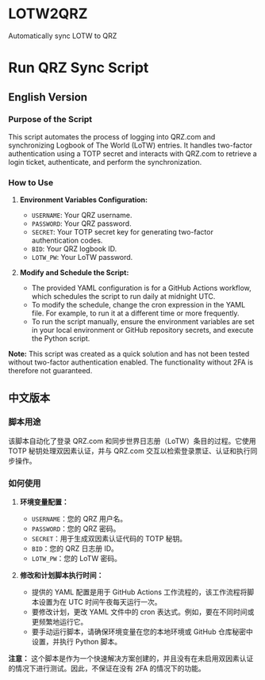 # LOTW2QRZ
Automatically sync LOTW to QRZ

# Run QRZ Sync Script

## English Version

### Purpose of the Script

This script automates the process of logging into QRZ.com and synchronizing Logbook of The World (LoTW) entries. It handles two-factor authentication using a TOTP secret and interacts with QRZ.com to retrieve a login ticket, authenticate, and perform the synchronization.

### How to Use

1. **Environment Variables Configuration:**
   - `USERNAME`: Your QRZ username.
   - `PASSWORD`: Your QRZ password.
   - `SECRET`: Your TOTP secret key for generating two-factor authentication codes.
   - `BID`: Your QRZ logbook ID.
   - `LOTW_PW`: Your LoTW password.

2. **Modify and Schedule the Script:**
   - The provided YAML configuration is for a GitHub Actions workflow, which schedules the script to run daily at midnight UTC.
   - To modify the schedule, change the cron expression in the YAML file. For example, to run it at a different time or more frequently.
   - To run the script manually, ensure the environment variables are set in your local environment or GitHub repository secrets, and execute the Python script.

**Note:** This script was created as a quick solution and has not been tested without two-factor authentication enabled. The functionality without 2FA is therefore not guaranteed.

## 中文版本

### 脚本用途

该脚本自动化了登录 QRZ.com 和同步世界日志册（LoTW）条目的过程。它使用 TOTP 秘钥处理双因素认证，并与 QRZ.com 交互以检索登录票证、认证和执行同步操作。

### 如何使用

1. **环境变量配置：**
   - `USERNAME`：您的 QRZ 用户名。
   - `PASSWORD`：您的 QRZ 密码。
   - `SECRET`：用于生成双因素认证代码的 TOTP 秘钥。
   - `BID`：您的 QRZ 日志册 ID。
   - `LOTW_PW`：您的 LoTW 密码。

2. **修改和计划脚本执行时间：**
   - 提供的 YAML 配置是用于 GitHub Actions 工作流程的，该工作流程将脚本设置为在 UTC 时间午夜每天运行一次。
   - 要修改计划，更改 YAML 文件中的 cron 表达式。例如，要在不同时间或更频繁地运行它。
   - 要手动运行脚本，请确保环境变量在您的本地环境或 GitHub 仓库秘密中设置，并执行 Python 脚本。

**注意：** 这个脚本是作为一个快速解决方案创建的，并且没有在未启用双因素认证的情况下进行测试。因此，不保证在没有 2FA 的情况下的功能。
